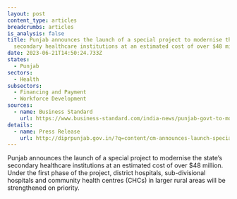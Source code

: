 ```yaml
---
layout: post
content_type: articles
breadcrumbs: articles
is_analysis: false
title: Punjab announces the launch of a special project to modernise the state’s
  secondary healthcare institutions at an estimated cost of over $48 million
date: 2023-06-21T14:50:24.733Z
states:
  - Punjab
sectors:
  - Health
subsectors:
  - Financing and Payment
  - Workforce Development
sources:
  - name: Business Standard
    url: https://www.business-standard.com/india-news/punjab-govt-to-modernise-secondary-healthcare-institutions-cm-mann-123061600967_1.html
details:
  - name: Press Release
    url: http://diprpunjab.gov.in/?q=content/cm-announces-launch-special-project-strengthening-secondary-health-care-institutions-state
---
```

Punjab announces the launch of a special project to modernise the state’s secondary healthcare institutions at an estimated cost of over $48 million. Under the first phase of the project, district hospitals, sub-divisional hospitals and community health centres (CHCs) in larger rural areas will be strengthened on priority.